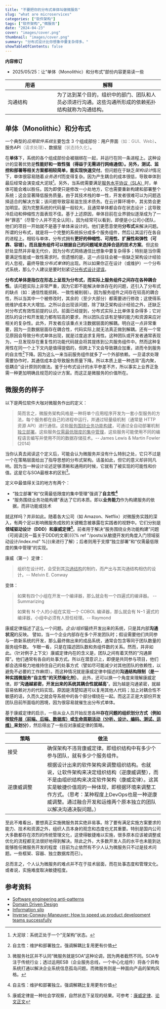```yaml
---
title: "不要把你的分布式单体叫做微服务"
slug: "what are microservices"
categories: ["软件架构"]
tags: ["软件架构","微服务"]
date: "2024-04-23"
cover: "images/cover.png"
thumbnail: "images/cover.png"
summary: "分布式设计比你想象中要复杂得多。"
showTableOfContents: false
---
```


<b>内容修订</b>
- 2025/05/25：让“单体（Monolithic）和分布式”部份内容更易读一些

| 用语 <div style="width:9em"> | 解释 |
| ----------- | ----------- |
| 沟通结构 | 为了达到某个目的，组织中的部门、团队和人员必须进行沟通。这些沟通所形成的依赖拓扑结构就称为沟通结构。|

## 单体（Monolithic）和分布式

一个典型的*应用软件系统*主要包含 3 个组成部份：用户界面<span style="color:gray">（如：GUI、Web）</span>、服务API<span style="color:gray">（请求处理）</span>、数据层<span style="color:gray">（状态持久化）</span>。

在**单体**下，系统的各个组成部份会被捆绑在一起，并运行在同一条进程上。这种设计的显著优势是**性能好和一致性强（得益于无需进行网络通信）。另外，测试、监控和部署等相关方案都相较简单，能实现快速交付**。但问题在于缺乏*架构设计*情况下，单体很容易随着*业务迭代*而变得复杂。因为产生耦合的成本很低，导致单体到最后经常会演变成大泥球[^1]。另外，当系统需要满足[服务水平协议（SLA）](https://en.wikipedia.org/wiki/Service-level_agreement)时，单体可能会难以胜任。因为即使只是修改一小处地方，它也需要重新构建和部署整个系统；这会显著降低服务质量。由于其技术栈的单一性，开发者很难可以为问题选择适合的解决方案；该问题导致容易滋生技术债务。在云计算环境中，其劣势会更加明显。因为完整系统的代码量一般较大，且通常单体都会存在状态设计；这导致冷启动和伸缩性方面表现不佳。基于上述原因，单体目前在业界貌似逐渐成为了一种“罪恶”（尽管个人并不完全认同）。因为经常可以看到，即便是小公司小团队，他们的项目一开始就不是基于单体来设计的。他们更愿意使用**分布式**来解决问题。所谓的分布式，就是将一个完整的系统拆分成多个服务组件，然后让其运行在各自的进程上。相较与单体，分布式拥有**更好的伸缩性、可用性、扩展性和弹性（可靠、容错）。而且服务组件可以根据自己的问题域来选择合适的技术方案**。但这些好处显然并非毫无代价，因为分布式网络通信比想象中要复杂得多；特别是当你需要满足性能或一致性需求时。但遗憾的是，这一点往往会被一些缺乏架构设计经验的人忽视，最终导致*分布式单体*的出现。所以如果你正在设计（或维护）一个分布式系统，那么个人建议是要时刻紧记[分布式设计谬误](https://en.m.wikipedia.org/wiki/Fallacies_of_distributed_computing)。

**分布式单体是指仅在形态上呈现为分布式，而实际上服务组件之间存在各种耦合性**。该问题实际上非常严重，因为它即不能解决单体存在的问题，还引入了分布式的缺点（如：通信性能损耗、一致性被削弱）。因为服务组件之间存在较高的耦合性，所以当其中一个被修改时，其余的（至少大部分）都需要进行修改；这使得系统维护成本大大增加。之所以会出现该问题，除了缺乏架构设计经验之外，还缺乏对分布式有效性前提的认识。前面已经提到，分布式实际上比单体复杂得多；它对团队的设计和开发能力都有较高的要求，所以团队应该有足够的能力和资源来应对相关的复杂性。此外，开发者应该重点关注数据层面的解耦。明白这一点非常重要，因为一旦数据层面存在耦合性，代码实际上就无法真正做到解耦。还有一个常见原因会导致分布式单体出现，就是过度追求复用性。这种团队或开发者通常表现为，一旦发现存在重复性的功能代码就会将其提炼到公共服务组件中。然而这种复用性在同一个上下文内是值得提倡的，但跨上下文会导致耦合加重，进而令到服务的自主性[^2]下降。因为这么一来当前服务组件就多了一个外部依赖。一旦请求处理需要协作时，其通信成本会导致服务质量下降。所以本质上是一种违背“高内聚，低耦合”设计原则的做法。鉴于分布式设计的水平参差不齐，所以事实上业界正急需一种更加明确且规范的设计方案。而这正是微服务的价值所在。


## 微服务的样子

以下是两位软件大咖对微服务作出的定义：

> 简而言之，微服务架构风格是一种将单个应用程序开发为一套小型服务的方法，每个服务都在自己的进程中运行，并通过轻量级机制（通常是 HTTP 资源 API）进行通信。这些<u>服务围绕业务功能构建</u>，可通过全自动部署机制<u>独立部署</u>。这些服务<u>仅需最低限度的集中管理</u>，这些服务可能使用不同的编程语言编写并使用不同的数据存储技术。-- James Lewis & Martin Fowler (2014)

当你认真去阅读这个定义后，可能会认为微服务并没有什么特别之处，它只不过是一个在策略层面给出了指导思想的分布式架构。话虽如此，但它的意义却非同凡响。因为当一种设计论述足够清晰和通用的时候，它就有了被实现的可能性和价值。这是它与SOA最根本的区别[^3]。

定义中最值得关注的地方有两个：

* “独立部署”和“仅需最低限度的集中管理”强调了**自主性[^2]**
* “服务围绕业务功能构建”表达了它的本质。即以**业务能力**作为构建服务的依据，而非功能或技术

就这样吗？并非如此。随着各大公司（如 Amazon、Netflix）对微服务实践的深入，有两个足以影响微服务成败的关键概念被暴露在实践者的视野中。它们分别是**领域驱动设计（DDD）**和**康威定律[^4]**。前者用于解决“服务围绕业务功能构建”问题（可阅读[另一篇关于DDD的文章]({{% ref "/posts/从敏捷开发的角度入门领域驱动设计/index.md" %}})来进行了解）；后者则用于支撑“独立部署”和“仅需最低限度的集中管理”的实现。

康威（第一）定律：
> 组织在设计时，会受到其<u>沟通结构</u>的制约，而产出与其沟通结构相仿的设计。-- Melvin E. Conway

变体：
> 如果有四个小组在开发一个编译器，那么就会有一个四遍式的编译器。 -- Summarizing
>
> 如果有 N 个人的小组在实现一个 COBOL 编译器，那么就会有 N−1 遍式的编译器，小组中必须有人担任经理。-- Raymond

康威定律描述了这么一个问题。*企业/组织*最终开发出来的系统，只是其内部**沟通状况**的反映。
譬如，当一个企业内部存在多个开发团队时；假设需要他们共同参与一款新系统的开发，那么最终做出来的成品系统，通常会包含等同于团队数量的服务组件数。
乍眼一看，只是在描述团队数和务组件数的关系。然而，并非如此。（针对例子上下文）康威定律内在的含义是，团队之间有着天然的“沟通屏障”。他们通常有各自的处事方式。所以在潜意识上，即便是共同参与项目，他们都会选择极力地维持住自己的处事方式（譬如尽可能减少对其他团队的依赖性，以避免不必要的工作麻烦）。而这种情况就是康威定律中描述的**沟通结构限制（是一种实践微服务“自主性”的天然催化剂）**。
此外，还可以换一个角度来理解康威定律。即“**沟通越紧密，开发出来的系统其耦合性就越高**”。因为越是沟通紧密，就越容易依赖对方的代码实现。原因是清楚知道可以复用其他人代码；加上对耦合性不敏感的话，久而久之就会导系统中的各个部分缠绕在一起。而这正正是大部份开发团队目前所面临的困境，因为很容易就催生出分布式单体。

基于康威定律的启示，一些从业人员开始反思各种**存在问题的组织划分方式（例如按<u>软件层（前端、后端、数据库）</u>或<u>生命周期活动（分析、设计、编码、测试、运维）</u>来划分）**，然后得出了一些应对康威定律的策略。

| 策略 <div style="width:7em"> | 做法 |
| -------------- | ----------------- |
| 接受 | 确保架构不违背康威定律。即组织结构中有多少个参与团队，就有多少个服务组件。 |
| 逆康威调整 | 根据设计出来的软件架构来调整组织结构。也就说，让软件架构来决定组织结构（逆康威调整），而不是由组织结构来决定软件架构（康威定律）。这其实是敏捷价值观的一种体现，即根据环境来调整工作方式。（思考：某种程度上DevOps也是一种逆康威调整。通过融合开发和运维两个原本独立的团队以解决沟通决裂问题。） |

至此不难看出，要想真正实施微服务其实绝非易事。除了要有满足实施方案要求的能力、技术和资源之外，组织人员本身的观念和态度也尤其重要。特别是国内公司大多数都存在浓烈的传统管理文化，这使得敏捷难以实施，很多原本应该被调整或优化的流程都无法很好地得到解决。除此之外，大多数开发人员的水平也未能到达能够胜任微服务开发的程度（目前为止依然有不少人认为微服务只不过是技术问题。一些框架、容器、独立数据库而已）。

总而言之，个人认为微服务的难点并不在于技术层面，而在处事态度和管理文化。或者说，实施难度取决敏捷程度。


## 参考资料
- [Software engineering anti-patterns](https://en.wikipedia.org/wiki/Anti-pattern#Software_engineering_anti-patterns)
- [Domain Driven Design](https://en.wikipedia.org/wiki/Domain-driven_design)
- [Information silo](https://en.wikipedia.org/wiki/Information_silo)
- [Inverse-Conway-Maneuver: How to speed up product development teams successfully](https://www.thoughtworks.com/insights/blog/customer-experience/inverse-conway-maneuver-product-development-teams)



[^1]: 大泥球：系统正处于一个“无架构”状态。
[^2]: 自主性：维护和部署独立。强调解耦比复用更有价值
[^3]: 微服务社区并不认同“微服务就是SOA”这种论调，因为两者截然不同。SOA专注于传统行业；透过运用ESB（企业服务总线，一个中心化组件）将各个异构系统打通以解决企业系统信息孤岛问题。而微服务则是一种面向产品的架构风格。
[^4]: 康威定律是一种社会学观察，自然状态下呈现的结果。可参考：[康威定律](https://zh.wikipedia.org/wiki/%E5%BA%B7%E5%A8%81%E5%AE%9A%E5%BE%8B)、[论文正文](https://www.melconway.com/Home/Committees_Paper.html)